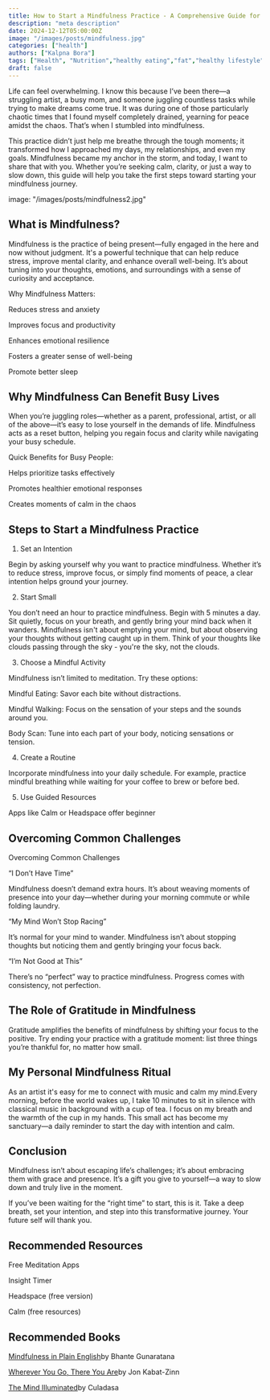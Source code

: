 ```yaml
---
title: How to Start a Mindfulness Practice - A Comprehensive Guide for Beginners
description: "meta description"
date: 2024-12-12T05:00:00Z
image: "/images/posts/mindfulness.jpg"
categories: ["health"]
authors: ["Kalpna Bora"]
tags: ["Health", "Nutrition","healthy eating","fat","healthy lifestyle"]
draft: false
---
```


Life can feel overwhelming. I know this because I’ve been there—a struggling artist, a busy mom, and 
someone juggling countless tasks while trying to make dreams come true. It was during one of those particularly 
chaotic times that I found myself completely drained, yearning for peace amidst the chaos. That’s when I stumbled into mindfulness.

This practice didn’t just help me breathe through the tough moments; it transformed how I approached my days,
my relationships, and even my goals. Mindfulness became my anchor in the storm, and today, I want to share that with you.
Whether you’re seeking calm, clarity, or just a way to slow down, this guide will help you take the first steps 
toward starting your mindfulness journey.


image: "/images/posts/mindfulness2.jpg"
## What is Mindfulness?

Mindfulness is the practice of being present—fully engaged in the here and now without judgment. 
It's a powerful technique that can help reduce stress, improve mental clarity, and enhance overall well-being. 
It’s about tuning into your thoughts, emotions, and surroundings
with a sense of curiosity and acceptance.

Why Mindfulness Matters:

Reduces stress and anxiety

Improves focus and productivity

Enhances emotional resilience

Fosters a greater sense of well-being

Promote better sleep

## Why Mindfulness Can Benefit Busy Lives

When you’re juggling roles—whether as a parent, professional, artist, or all of the above—it’s easy to lose yourself in the
demands of life. Mindfulness acts as a reset button, helping you regain focus and clarity while
navigating your busy schedule.

Quick Benefits for Busy People:

Helps prioritize tasks effectively

Promotes healthier emotional responses

Creates moments of calm in the chaos

## Steps to Start a Mindfulness Practice

1. Set an Intention

Begin by asking yourself why you want to practice mindfulness. Whether it’s to reduce stress, improve focus, 
or simply find moments of peace, a clear intention helps ground your journey.

2. Start Small

You don’t need an hour to practice mindfulness. Begin with 5 minutes a day. Sit quietly, focus on your breath, and 
gently bring your mind back when it wanders. Mindfulness isn't about emptying your mind, but about observing your 
thoughts without getting caught up in them. Think of your thoughts like clouds passing through the sky - you're the sky, not the clouds.

3. Choose a Mindful Activity

Mindfulness isn’t limited to meditation. Try these options:

Mindful Eating: Savor each bite without distractions.

Mindful Walking: Focus on the sensation of your steps and the sounds around you.

Body Scan: Tune into each part of your body, noticing sensations or tension.

4. Create a Routine

Incorporate mindfulness into your daily schedule. For example, practice mindful breathing while waiting for 
your coffee to brew or before bed.

5. Use Guided Resources

Apps like Calm or Headspace offer beginner

## Overcoming Common Challenges

Overcoming Common Challenges

“I Don’t Have Time”

Mindfulness doesn’t demand extra hours. It’s about weaving moments of presence into your day—whether during your
morning commute or while folding laundry.

“My Mind Won’t Stop Racing”

It’s normal for your mind to wander. Mindfulness isn’t about stopping thoughts but noticing them and 
gently bringing your focus back.

“I’m Not Good at This”

There’s no “perfect” way to practice mindfulness. Progress comes with consistency, not perfection.

## The Role of Gratitude in Mindfulness

Gratitude amplifies the benefits of mindfulness by shifting your focus to the positive. 
Try ending your practice with a gratitude moment: list three things you’re thankful for, no matter how small.

## My Personal Mindfulness Ritual

As an artist it's easy for me to connect with music and calm my mind.Every morning, before the world wakes up,
I take 10 minutes to sit in silence with classical music in background with a cup of tea. I focus on my breath 
and the warmth of the cup in my hands. This small act has become my sanctuary—a daily reminder to start the day with intention and calm.

## Conclusion

Mindfulness isn’t about escaping life’s challenges; it’s about embracing them with grace and presence. 
It’s a gift you give to yourself—a way to slow down and truly live in the moment.

If you’ve been waiting for the “right time” to start, this is it. Take a deep breath, set your intention, and step into 
this transformative journey. 
Your future self will thank you.

## Recommended Resources

Free Meditation Apps

Insight Timer

Headspace (free version)

Calm (free resources)

## Recommended Books

[Mindfulness in Plain English](https://amzn.to/49nlNtU)by Bhante Gunaratana

[Wherever You Go, There You Are](https://amzn.to/3Bdh9ly)by Jon Kabat-Zinn

[The Mind Illuminated](https://amzn.to/4f3SJZt)by Culadasa
